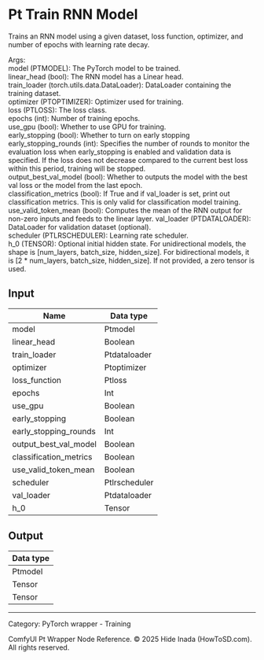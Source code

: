 # Pt Train RNN Model
Trains an RNN model using a given dataset, loss function, optimizer, and number of epochs with learning rate decay.  

   Args:  
        model (PTMODEL): The PyTorch model to be trained.  
        linear_head (bool): The RNN model has a Linear head.  
        train_loader (torch.utils.data.DataLoader): DataLoader containing the training dataset.  
        optimizer (PTOPTIMIZER): Optimizer used for training.  
        loss (PTLOSS): The loss class.  
        epochs (int): Number of training epochs.  
        use_gpu (bool): Whether to use GPU for training.  
        early_stopping (bool): Whether to turn on early stopping  
        early_stopping_rounds (int): Specifies the number of rounds to monitor the evaluation loss when early_stopping is enabled and validation data is specified. If the loss does not decrease compared to the current best loss within this period, training will be stopped.  
        output_best_val_model (bool): Whether to outputs the model with the best val loss or the model from the last epoch.  
        classification_metrics (bool): If True and if val_loader is set, print out classification metrics.  This is only valid for classification model training.  
        use_valid_token_mean (bool): Computes the mean of the RNN output for non-zero inputs and feeds to the linear layer.
        val_loader (PTDATALOADER): DataLoader for validation dataset (optional).  
        scheduler (PTLRSCHEDULER): Learning rate scheduler.  
        h_0 (TENSOR): Optional initial hidden state. For unidirectional models, the shape is [num_layers, batch_size, hidden_size]. For bidirectional models, it is [2 * num_layers, batch_size, hidden_size]. If not provided, a zero tensor is used.

## Input
| Name | Data type |
|---|---|
| model | Ptmodel |
| linear_head | Boolean |
| train_loader | Ptdataloader |
| optimizer | Ptoptimizer |
| loss_function | Ptloss |
| epochs | Int |
| use_gpu | Boolean |
| early_stopping | Boolean |
| early_stopping_rounds | Int |
| output_best_val_model | Boolean |
| classification_metrics | Boolean |
| use_valid_token_mean | Boolean |
| scheduler | Ptlrscheduler |
| val_loader | Ptdataloader |
| h_0 | Tensor |

## Output
| Data type |
|---|
| Ptmodel |
| Tensor |
| Tensor |

<HR>
Category: PyTorch wrapper - Training

ComfyUI Pt Wrapper Node Reference. © 2025 Hide Inada (HowToSD.com). All rights reserved.
